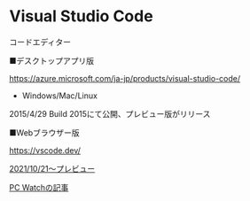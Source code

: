 # Visual Studio Code

コードエディター

■デスクトップアプリ版

https://azure.microsoft.com/ja-jp/products/visual-studio-code/

- Windows/Mac/Linux

2015/4/29 Build 2015にて公開、プレビュー版がリリース

■Webブラウザー版

https://vscode.dev/

[2021/10/21～プレビュー](https://code.visualstudio.com/blogs/2021/10/20/vscode-dev)

[PC Watchの記事](https://pc.watch.impress.co.jp/docs/news/1360273.html)